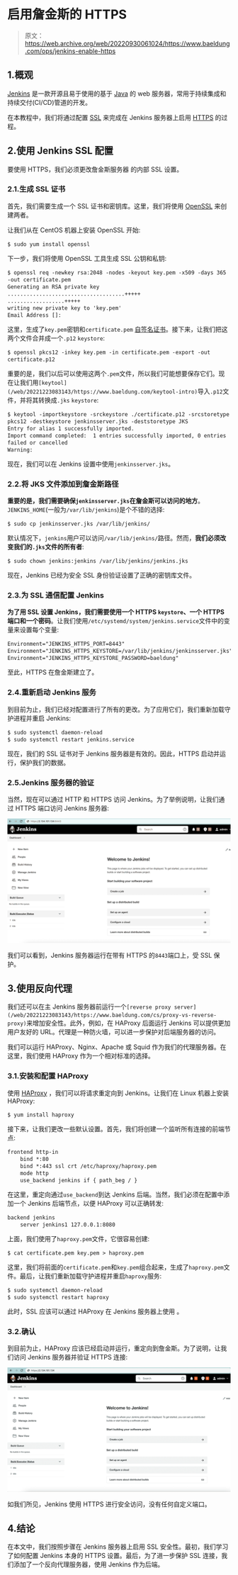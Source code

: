 # 启用詹金斯的 HTTPS

> 原文：<https://web.archive.org/web/20220930061024/https://www.baeldung.com/ops/jenkins-enable-https>

## 1.概观

[Jenkins](/web/20221223083143/https://www.baeldung.com/linux/jenkins-install-run) 是一款开源且易于使用的基于 [Java](/web/20221223083143/https://www.baeldung.com/java-tutorial) 的 web 服务器，常用于持续集成和持续交付(CI/CD)管道的开发。

在本教程中，我们将通过配置 [SSL](/web/20221223083143/https://www.baeldung.com/cs/ssl-vs-tls) 来完成在 Jenkins 服务器上启用 [HTTPS](/web/20221223083143/https://www.baeldung.com/cs/https-urls-encrypted) 的过程。

## 2.使用 Jenkins SSL 配置

要使用 HTTPS，我们必须更改詹金斯服务器 的内部 SSL 设置。

### 2.1.生成 SSL 证书

首先，我们需要生成一个 SSL 证书和密钥库。这里，我们将使用 [OpenSSL](/web/20221223083143/https://www.baeldung.com/linux/openssl-extract-certificate-info#the-openssl-tool) 来创建两者。

让我们从在 CentOS 机器上安装 OpenSSL 开始:

```
$ sudo yum install openssl
```

下一步，我们将使用 OpenSSL 工具生成 SSL 公钥和私钥:

```
$ openssl req -newkey rsa:2048 -nodes -keyout key.pem -x509 -days 365 -out certificate.pem
Generating an RSA private key
.....................................+++++
..................+++++
writing new private key to 'key.pem'
Email Address []:
```

这里，生成了`key.pem`密钥和`certificate.pem` [自签名证书](/web/20221223083143/https://www.baeldung.com/openssl-self-signed-cert)。接下来，让我们把这两个文件合并成一个`.p12` `keystore`:

```
$ openssl pkcs12 -inkey key.pem -in certificate.pem -export -out certificate.p12
```

重要的是，我们以后可以使用这两个`.pem`文件，所以我们可能想要保存它们。现在让我们用`[keytool](/web/20221223083143/https://www.baeldung.com/keytool-intro)`导入`.p12`文件，并将其转换成`.jks` `keystore`:

```
$ keytool -importkeystore -srckeystore ./certificate.p12 -srcstoretype pkcs12 -destkeystore jenkinsserver.jks -deststoretype JKS
Entry for alias 1 successfully imported.
Import command completed:  1 entries successfully imported, 0 entries failed or cancelled
Warning:
```

现在，我们可以在 Jenkins 设置中使用`jenkinsserver.jks`。

### 2.2.将 JKS 文件添加到詹金斯路径

**重要的是，我们需要确保`jenkinsserver.jks`在詹金斯可以访问的地方**。`JENKINS_HOME`(一般为`/var/lib/jenkins`)是个不错的选择:

```
$ sudo cp jenkinsserver.jks /var/lib/jenkins/
```

默认情况下，`jenkins`用户可以访问`/var/lib/jenkins/`路径。然而，**我们必须改变我们的`.jks`文件的所有者**:

```
$ sudo chown jenkins:jenkins /var/lib/jenkins/jenkins.jks
```

现在，Jenkins 已经为安全 SSL 身份验证设置了正确的密钥库文件。

### 2.3.为 SSL 通信配置 Jenkins

**为了用 SSL 设置 Jenkins，我们需要使用一个 HTTPS `keystore`、一个 HTTPS 端口和一个密码**。让我们使用`/etc/systemd/system/jenkins.service`文件中的变量来设置每个变量:

```
Environment="JENKINS_HTTPS_PORT=8443"
Environment="JENKINS_HTTPS_KEYSTORE=/var/lib/jenkins/jenkinsserver.jks"
Environment="JENKINS_HTTPS_KEYSTORE_PASSWORD=baeldung"
```

至此，HTTPS 在詹金斯建立了。

### 2.4.重新启动 Jenkins 服务

到目前为止，我们已经对配置进行了所有的更改。为了应用它们，我们重新加载守护进程并重启 Jenkins:

```
$ sudo systemctl daemon-reload
$ sudo systemctl restart jenkins.service 
```

现在，我们的 SSL 证书对于 Jenkins 服务器是有效的。因此，HTTPS 启动并运行，保护我们的数据。

### 2.5.Jenkins 服务器的验证

当然，现在可以通过 HTTP 和 HTTPS 访问 Jenkins。为了举例说明，让我们通过 HTTPS 端口访问 Jenkins 服务器:

[![jenkins ssl](img/7d0bbc52d215839addeffcf8891b6d83.png)](/web/20221223083143/https://www.baeldung.com/wp-content/uploads/2022/10/jenkins_ssl.png)

我们可以看到，Jenkins 服务器运行在带有 HTTPS 的`8443`端口上，受 SSL 保护。

## 3.使用反向代理

我们还可以在主 Jenkins 服务器前运行一个`[reverse proxy server](/web/20221223083143/https://www.baeldung.com/cs/proxy-vs-reverse-proxy)`来增加安全性。此外，例如，在 HAProxy 后面运行 Jenkins 可以提供更加用户友好的 URL。代理是一种防火墙，可以进一步保护对后端服务器的访问。

我们可以运行 HAProxy、Nginx、Apache 或 Squid 作为我们的代理服务器。在这里，我们使用 HAProxy 作为一个相对标准的选择。

### 3.1.安装和配置 HAProxy

使用 [HAProxy](https://web.archive.org/web/20221223083143/https://www.haproxy.com/blog/using-haproxy-as-an-api-gateway-part-1/) ，我们可以将请求重定向到 Jenkins。让我们在 Linux 机器上安装 HAProxy:

```
$ yum install haproxy
```

接下来，让我们更改一些默认设置。首先，我们将创建一个监听所有连接的前端节点:

```
frontend http-in
    bind *:80
    bind *:443 ssl crt /etc/haproxy/haproxy.pem
    mode http
    use_backend jenkins if { path_beg / }
```

在这里，重定向通过`use_backend`到达 Jenkins 后端。当然，我们必须在配置中添加一个 Jenkins 后端节点，以便 HAProxy 可以正确转发:

```
backend jenkins
    server jenkins1 127.0.0.1:8080
```

上面，我们使用了`haproxy.pem`文件，它很容易创建:

```
$ cat certificate.pem key.pem > haproxy.pem
```

这里，我们将前面的`certificate.pem`和`key.pem`组合起来，生成了`haproxy.pem`文件。最后，让我们重新加载守护进程并重启`haproxy`服务:

```
$ sudo systemctl daemon-reload
$ sudo systemctl restart haproxy
```

此时，SSL 应该可以通过 HAProxy 在 Jenkins 服务器上使用 。

### 3.2.确认

到目前为止，HAProxy 应该已经启动并运行，重定向到詹金斯。为了说明，让我们访问 Jenkins 服务器并验证 HTTPS 连接:

[![jenkins haproxy](img/c60d329e62fe26261a33feeb368fc9e9.png)](/web/20221223083143/https://www.baeldung.com/wp-content/uploads/2022/10/jenkins_haproxy.png)

如我们所见，Jenkins 使用 HTTPS 进行安全访问，没有任何自定义端口。

## 4.结论

在本文中，我们按照步骤在 Jenkins 服务器上启用 SSL 安全性。最初，我们学习了如何配置 Jenkins 本身的 HTTPS 设置。最后，为了进一步保护 SSL 连接，我们添加了一个反向代理服务器，使用 Jenkins 作为后端。